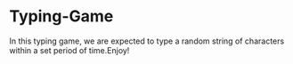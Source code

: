 # Typing-Game

In this typing game, we are expected to type a random string of characters within a set period of time.Enjoy!
